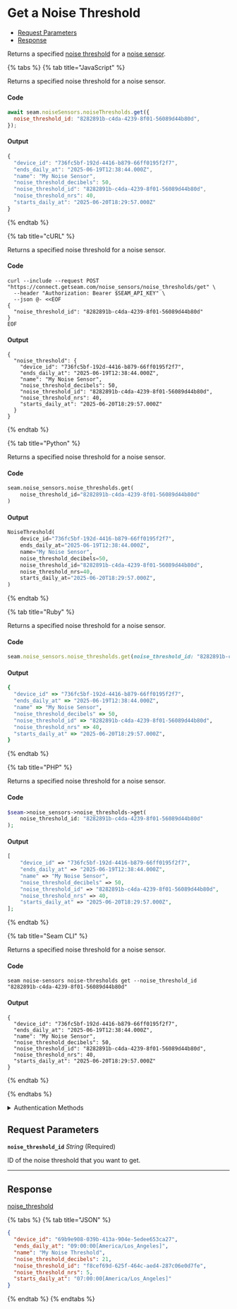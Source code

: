 # Get a Noise Threshold

- [Request Parameters](#request-parameters)
- [Response](#response)

Returns a specified [noise threshold](https://docs.seam.co/latest/capability-guides/noise-sensors/configure-noise-threshold-settings) for a [noise sensor](https://docs.seam.co/latest/capability-guides/noise-sensors).


{% tabs %}
{% tab title="JavaScript" %}

Returns a specified noise threshold for a noise sensor.

#### Code

```javascript
await seam.noiseSensors.noiseThresholds.get({
  noise_threshold_id: "8282891b-c4da-4239-8f01-56089d44b80d",
});
```

#### Output

```javascript
{
  "device_id": "736fc5bf-192d-4416-b879-66ff0195f2f7",
  "ends_daily_at": "2025-06-19T12:38:44.000Z",
  "name": "My Noise Sensor",
  "noise_threshold_decibels": 50,
  "noise_threshold_id": "8282891b-c4da-4239-8f01-56089d44b80d",
  "noise_threshold_nrs": 40,
  "starts_daily_at": "2025-06-20T18:29:57.000Z"
}
```
{% endtab %}

{% tab title="cURL" %}

Returns a specified noise threshold for a noise sensor.

#### Code

```curl
curl --include --request POST "https://connect.getseam.com/noise_sensors/noise_thresholds/get" \
  --header "Authorization: Bearer $SEAM_API_KEY" \
  --json @- <<EOF
{
  "noise_threshold_id": "8282891b-c4da-4239-8f01-56089d44b80d"
}
EOF
```

#### Output

```curl
{
  "noise_threshold": {
    "device_id": "736fc5bf-192d-4416-b879-66ff0195f2f7",
    "ends_daily_at": "2025-06-19T12:38:44.000Z",
    "name": "My Noise Sensor",
    "noise_threshold_decibels": 50,
    "noise_threshold_id": "8282891b-c4da-4239-8f01-56089d44b80d",
    "noise_threshold_nrs": 40,
    "starts_daily_at": "2025-06-20T18:29:57.000Z"
  }
}
```
{% endtab %}

{% tab title="Python" %}

Returns a specified noise threshold for a noise sensor.

#### Code

```python
seam.noise_sensors.noise_thresholds.get(
    noise_threshold_id="8282891b-c4da-4239-8f01-56089d44b80d"
)
```

#### Output

```python
NoiseThreshold(
    device_id="736fc5bf-192d-4416-b879-66ff0195f2f7",
    ends_daily_at="2025-06-19T12:38:44.000Z",
    name="My Noise Sensor",
    noise_threshold_decibels=50,
    noise_threshold_id="8282891b-c4da-4239-8f01-56089d44b80d",
    noise_threshold_nrs=40,
    starts_daily_at="2025-06-20T18:29:57.000Z",
)
```
{% endtab %}

{% tab title="Ruby" %}

Returns a specified noise threshold for a noise sensor.

#### Code

```ruby
seam.noise_sensors.noise_thresholds.get(noise_threshold_id: "8282891b-c4da-4239-8f01-56089d44b80d")
```

#### Output

```ruby
{
  "device_id" => "736fc5bf-192d-4416-b879-66ff0195f2f7",
  "ends_daily_at" => "2025-06-19T12:38:44.000Z",
  "name" => "My Noise Sensor",
  "noise_threshold_decibels" => 50,
  "noise_threshold_id" => "8282891b-c4da-4239-8f01-56089d44b80d",
  "noise_threshold_nrs" => 40,
  "starts_daily_at" => "2025-06-20T18:29:57.000Z",
}
```
{% endtab %}

{% tab title="PHP" %}

Returns a specified noise threshold for a noise sensor.

#### Code

```php
$seam->noise_sensors->noise_thresholds->get(
    noise_threshold_id: "8282891b-c4da-4239-8f01-56089d44b80d"
);
```

#### Output

```php
[
    "device_id" => "736fc5bf-192d-4416-b879-66ff0195f2f7",
    "ends_daily_at" => "2025-06-19T12:38:44.000Z",
    "name" => "My Noise Sensor",
    "noise_threshold_decibels" => 50,
    "noise_threshold_id" => "8282891b-c4da-4239-8f01-56089d44b80d",
    "noise_threshold_nrs" => 40,
    "starts_daily_at" => "2025-06-20T18:29:57.000Z",
];
```
{% endtab %}

{% tab title="Seam CLI" %}

Returns a specified noise threshold for a noise sensor.

#### Code

```seam_cli
seam noise-sensors noise-thresholds get --noise_threshold_id "8282891b-c4da-4239-8f01-56089d44b80d"
```

#### Output

```seam_cli
{
  "device_id": "736fc5bf-192d-4416-b879-66ff0195f2f7",
  "ends_daily_at": "2025-06-19T12:38:44.000Z",
  "name": "My Noise Sensor",
  "noise_threshold_decibels": 50,
  "noise_threshold_id": "8282891b-c4da-4239-8f01-56089d44b80d",
  "noise_threshold_nrs": 40,
  "starts_daily_at": "2025-06-20T18:29:57.000Z"
}
```
{% endtab %}

{% endtabs %}


<details>

<summary>Authentication Methods</summary>

- API key
- Personal access token
  <br>Must also include the `seam-workspace` header in the request.

To learn more, see [Authentication](https://docs.seam.co/latest/api/authentication).
</details>

## Request Parameters

**`noise_threshold_id`** *String* (Required)

ID of the noise threshold that you want to get.

---


## Response

[noise\_threshold](.)


{% tabs %}
{% tab title="JSON" %}



```json
{
  "device_id": "69b9e908-039b-413a-904e-5edee653ca27",
  "ends_daily_at": "09:00:00[America/Los_Angeles]",
  "name": "My Noise Threshold",
  "noise_threshold_decibels": 21,
  "noise_threshold_id": "f8cef69d-625f-464c-aed4-287c06e0d7fe",
  "noise_threshold_nrs": 5,
  "starts_daily_at": "07:00:00[America/Los_Angeles]"
}
```
{% endtab %}
{% endtabs %}
